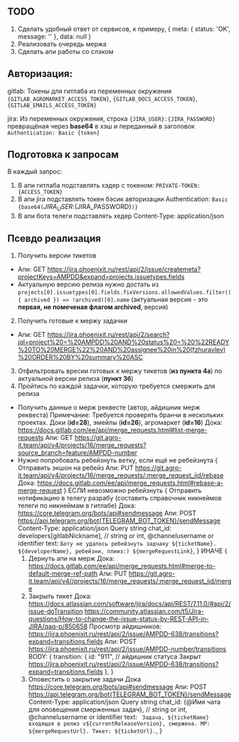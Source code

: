## TODO
1. Сделать удобный ответ от сервисов, к примеру, { meta: { status: 'OK', message: '' }, data: null }
2. Реализовать очередь мержа
3. Сделать апи работы со слэком

## Авторизация: 
  gitlab: Токены для гитлаба из переменных окружения `{GITLAB_AGROMARKET_ACCESS_TOKEN}`, `{GITLAB_DOCS_ACCESS_TOKEN}`, `{GITLAB_EMAILS_ACCESS_TOKEN}`

  jira: Из переменных окружения, строка `{JIRA_USER}:{JIRA_PASSWORD}` превращёная через **base64** в хэш и переданный в заголовок `Authentication: Basic {token}`

## Подготовка к запросам
В каждый запрос: 
1. В апи гитлаба подставлять хэдер с токеном: `PRIVATE-TOKEN: {ACCESS_TOKEN}`
2. В апи jira подставлять токен бэсик авторизации Authentication: `Basic {base64(`${JIRA_USER}:${JIRA_PASSWORD}`)}`
3. В апи бота телеги подставлять хедер Content-Type: application/json

## Псевдо реализация
1. Получить версии тикетов
  * Апи: GET https://jira.phoenixit.ru/rest/api/2/issue/createmeta?projectKeys=AMPDD&expand=projects.issuetypes.fields
  * Актуальную версию релиза нужно достать из 
      `projects[0].issuetypes[0].fields.fixVersions.allowedValues.filter(({ archived }) => !archived)[0].name`
      (актуальная версия - это **первая, не помеченая флагом archived**, версия)
2. Получить готовые к мержу задачки
  * Апи: GET https://jira.phoenixit.ru/rest/api/2/search?jql=project%20=%20AMPDD%20AND%20status%20=%20%22READY%20TO%20MERGE%22%20AND%20assignee%20in%20(fzhuravlev)%20ORDER%20BY%20summary%20ASC
3. Отфильтровать вресии готовых к мержу тикетов (**из пункта 4а**) по актуальной версии релиза (**пункт 3б**)
4. Пройтись по каждой задачки, которую требуется смержить для релиза
  * Получить данные о мерж реквесте (автор, айдишник мерж реквеста)
    Примечание: Требуется проверять бранчи в нескольких проектах. Доки (**id=28**), эмейлы (**id=26**), агромаркет (**id=16**)
    Дока: https://docs.gitlab.com/ee/api/merge_requests.html#list-merge-requests
    Апи: GET https://git.agro-it.team/api/v4/projects/16/merge_requests?source_branch=feature/AMPDD-number
 * Нужно попробовать ребейзнуть ветку, если ещё не ребейзнута {
    Отправить экшон на ребейз 
    Апи: PUT https://git.agro-it.team/api/v4/projects/16/merge_requests/:merge_request_iid/rebase
    Дока: https://docs.gitlab.com/ee/api/merge_requests.html#rebase-a-merge-request
  }
  ЕСЛИ невозможно ребейзнуть {
    Отправить нотификацию в телегу разрабу (составить справочник никнеймов телеги по никнеймам в гитлабе)
    Дока: https://core.telegram.org/bots/api#sendmessage
    Апи: POST https://api.telegram.org/bot{TELEGRAM_BOT_TOKEN}/sendMessage
    Content-Type: application/json
    Query string
      chat_id: developers[gitlabNickname], // string or int, @channelusername or identifier 
      text: `Боту не удалось ребейзнуть задчаку ${ticketName}. ${developerName}, ребейзни, плииз:) ${mergeRequestLink}`,
  }
  ИНАЧЕ {
    1. Дернуть апи на мерж
      Дока: https://docs.gitlab.com/ee/api/merge_requests.html#merge-to-default-merge-ref-path
      Апи: PUT https://git.agro-it.team/api/v4//projects/16/merge_requests/:merge_request_iid/merge
    2. Закрыть тикет
      Дока: 
        https://docs.atlassian.com/software/jira/docs/api/REST/7.11.0/#api/2/issue-doTransition
        https://community.atlassian.com/t5/Jira-questions/How-to-change-the-issue-status-by-REST-API-in-JIRA/qaq-p/850658
        Просмотр айдишников: https://jira.phoenixit.ru/rest/api/2/issue/AMPDD-638/transitions?expand=transitions.fields
      Апи: POST https://jira.phoenixit.ru/rest/api/2/issue/AMPDD-number/transitions
      BODY: 
      {
        transition: {
          id: "911", // айдишник статуса Закрыт https://jira.phoenixit.ru/rest/api/2/issue/AMPDD-638/transitions?expand=transitions.fields
        },
      }
    3. Оповестить о закрытие задачи
      Дока https://core.telegram.org/bots/api#sendmessage
      Апи: POST https://api.telegram.org/bot{TELEGRAM_BOT_TOKEN}/sendMessage
      Content-Type: application/json
      Query string
        chat_id: {@Имя чата для оповещения смерженных задач}, // string or int, @channelusername or identifier 
        text: `
          Задача, ${ticketName} входящая в релиз v${currentReleaseVersion}, смержена.
          МР: ${mergeRequestUrl}.
          Тикет: ${ticketUrl}.`,
  }